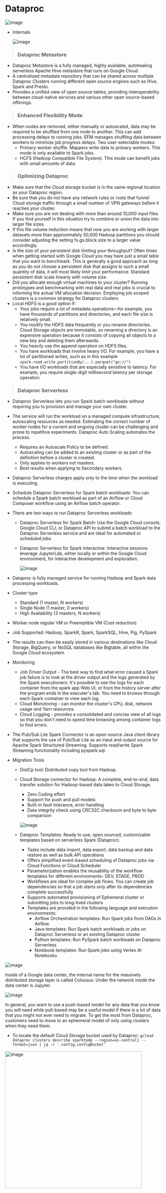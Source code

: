 # Dataproc

  ![image](https://github.com/user-attachments/assets/74cc36c1-0274-4c6e-af6e-151297c89c72)

- Internals

    ![image](https://github.com/user-attachments/assets/2c218d2f-1a85-46f6-a624-ef201a7ba889)


> ### Dataproc Metastore
  - Dataproc Metastore is a fully managed, highly available, autohealing serverless Apache Hive metastore that runs on Google Cloud.
  - A centralized metadata repository that can be shared across multiple Dataproc Clusters running different open source engines such as Hive, Spark and Presto.
  - Provides a unified view of open source tables, providing interoperability between cloud-native services and various other open source-based offerings.

> ### Enhanced Flexibility Mode
  - When nodes are removed, either manually or autoscaled, data may be required to be shuffled from one node to another. This can add processing delays to running jobs. EFM manages shuffling data between workers to minimize job progress delays. Two user-selectable modes:
    - Primary-worker shuffle. Mappers write data to primary workers. This mode is only available to Spark jobs.
    - HCFS (Hadoop Compatible File System). This mode can benefit jobs with small amounts of data.

> ### Optimizing Dataproc
- Make sure that the Cloud storage bucket is in the same regional location as your Dataproc region.
- Be sure that you do not have any network rules or roots that funnel Cloud storage traffic through a small number of VPN gateways before it reaches your cluster.
- Make sure you are not dealing with more than around 10,000 input files. If you find yourself in this situation try to combine or union the data into larger file sizes.
- If this file volume reduction means that now you are working with larger datasets more than approximately 50,000 Hadoop partitions you should consider adjusting the setting fs.gs.block.size to a larger value accordingly.
- Is the size of your persistent disk limiting your throughput? Often times when getting started with Google Cloud you may have just a small table that you want to benchmark. This is generally a good approach as long as you do not choose a persistent disk that assigns to such a small quantity of data, it will most likely limit your performance. Standard persistent disk scale linearly with volume size.
- Did you allocate enough virtual machines to your cluster? Running prototypes and benchmarking with real data and real jobs is crucial to informing the actual VM allocation decision. Employing job scoped clusters is a common strategy for Dataproc clusters
- Local HDFS is a good option if:
  - Your jobs require a lot of metadata operations—for example, you have thousands of partitions and directories, and each file size is relatively small.
  - You modify the HDFS data frequently or you rename directories. Cloud Storage objects are immutable, so renaming a directory is an expensive operation because it consists of copying all objects to a new key and deleting them afterwards.
  - You heavily use the append operation on HDFS files.
  - You have workloads that involve heavy I/O. For example, you have a lot of partitioned writes, such as in this example `spark.read.write.partitionBy(...).parquet("gs://")`
  - You have I/O workloads that are especially sensitive to latency. For example, you require single-digit millisecond latency per storage operation.

> ### Dataproc Serverless
  - Dataproc Serverless lets you run Spark batch workloads without requiring you to provision and manage your own cluster.
  - The service will run the workload on a managed compute infrastructure, autoscaling resources as needed. Estimating the correct number of worker nodes for a current and ongoing cluster can be challenging and prone to repetitive experiments. Dataproc Auto Scaling automates the process.
    - Requires an Autoscale Policy to be defined.
    - Autoscaling can be added to an existing cluster or as part of the definition before a cluster is created.
    - Only applies to workers not masters.
    - Best results when applying to Secondary workers.
  - Dataproc Serverless charges apply only to the time when the workload is executing.
  - Schedule Dataproc Serverless for Spark batch workloads: You can schedule a Spark batch workload as part of an Airflow or Cloud Composer workflow using an Airflow batch operator.
  - There are two ways to run Dataproc Serverless workloads:
    - Dataproc Serverless for Spark Batch: Use the Google Cloud console, Google Cloud CLI, or Dataproc API to submit a batch workload to the Dataproc Serverless service  and are ideal for automated or scheduled jobs
    - Dataproc Serverless for Spark Interactive: Interactive sessions leverage JupyterLab, either locally or within the Google Cloud environment, for interactive development and exploration.

      ![image](https://github.com/user-attachments/assets/890297d5-c81c-43a4-a70e-caabd37ae6ee)













- Dataproc is fully managed service for running Hadoop and Spark data processing workloads. 
- Cluster type
  - Standard (1 master, N workers)
  - Single Node (1 master, 0 workers)
  - High Availability (3 masters, N workers)
- Worker node regular VM or Preemptible VM (Cost reduction)
- Job Supported: Hadoop, SparkR, Spark, SparkSQL, Hive, Pig, PySpark
- The results can then be easily stored in various destinations like Cloud Storage, BigQuery, or NoSQL databases like Bigtable, all within the Google Cloud ecosystem.
- Monitoring
  - Job Driver Output - The best way to find what error caused a Spark job failure is to look at the driver output and the logs generated by the Spark executioners. It's possible to see the logs for each container from the spark app Web UI, or from the history server after the program ends in the executer's tab. You need to browse through each Spark container to view each log.
  - Cloud Monotoring - can monitor the cluster's CPU, disk, network usage and Yarn resources.
  - Cloud Logging - provides a consolidated and concise view of all logs so that you don't need to spend time browsing among container logs to find errors.

- The Pub/Sub Lite Spark Connector is an open-source Java client library that supports the use of Pub/Sub Lite as an input and output source for Apache Spark Structured Streaming. Supports read/write Spark Streaming functionality including pyspark.sql.

- Migration Tools
  - DistCp tool: Distributed copy tool from Hadoop.
  - Cloud Storage connector for Hadoop: A complete, end-to-end, data transfer solution for Hadoop-based data lakes to Cloud Storage.
    -  Zero Coding effort
    -  Support for push and pull models
    -  Built-in fault tolerance, error handling
    -  Data integrity check using CRC32C checksum and byte to byte comparison

    ![image](https://github.com/user-attachments/assets/82a9f059-b377-44a4-9068-1ef7046a77f9)

  - Dataproc Templates: Ready to use, open sourced, customizable templates based on serverless Spark (Dataproc).
    - Tasks include data import, data export, data backup and data restore as well as bulk API operations
    - Offers simplified event-based scheduling of Dataproc jobs via Cloud Functions or Cloud Scheduler
    - Parameterization enables the reusability of the workflow templates for different environments- DEV, STAGE, PROD
    - Workflows are ideal for complex job flows. You can create job dependencies so that a job starts only after its dependencies complete successfully
    - Supports automated provisioning of Ephemeral cluster or submitting jobs to long-lived clusters
    - Templates are provided in the following language and execution environments:
      - Airflow Orchestration templates: Run Spark jobs from DAGs in Airflow
      - Java templates: Run Spark batch workloads or jobs on Dataproc Serverless or an existing Dataproc cluster
      - Python templates: Run PySpark batch workloads on Dataproc Serverless
      - Notebook templates: Run Spark jobs using Vertex AI Notebooks



![image](https://user-images.githubusercontent.com/19702456/222905812-b96b7e40-6a27-4dd8-ae91-341dd2125dfc.png)

Inside of a Google data center, the internal name for the massively distributed storage layer is called Colossus. Under the network inside the data center is Jupyter.

![image](https://user-images.githubusercontent.com/19702456/222905822-8241a5b3-9eb7-4c9e-89b2-093384a41e10.png)

In general, you want to use a push-based model for any data that you know you will need while pull-based may be a useful model if there is a lot of data that you might not ever need to migrate.
To get the most from Dataproc, customers need to move to an ephemeral model of only using clusters when they need them.

- To locate the default Cloud Storage bucket used by Dataproc: `gcloud dataproc clusters describe sparktodp --region=us-central1 --format=json | jq -r '.config.configBucket'`



<img width="440" alt="image" src="https://github.com/user-attachments/assets/72750345-3462-45dc-802c-24076c9aedb8">





 
    








  
